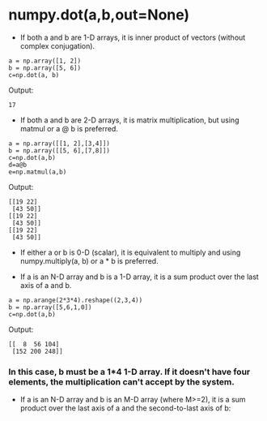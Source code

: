 # numpy.dot(a,b,out=None)

- If both a and b are 1-D arrays, it is inner product of vectors (without complex conjugation).
```
a = np.array([1, 2])
b = np.array([5, 6])
c=np.dot(a, b)
```
Output:
```
17
```

- If both a and b are 2-D arrays, it is matrix multiplication, but using matmul or a @ b is preferred.
```
a = np.array([[1, 2],[3,4]])
b = np.array([[5, 6],[7,8]])
c=np.dot(a,b)
d=a@b
e=np.matmul(a,b)
```
Output:
```
[[19 22]
 [43 50]]
[[19 22]
 [43 50]]
[[19 22]
 [43 50]]
```

- If either a or b is 0-D (scalar), it is equivalent to multiply and using numpy.multiply(a, b) or a * b is preferred.

- If a is an N-D array and b is a 1-D array, it is a sum product over the last axis of a and b.
```
a = np.arange(2*3*4).reshape((2,3,4))
b = np.array([5,6,1,0])
c=np.dot(a,b)
```
Output:
```
[[  8  56 104]
 [152 200 248]]
```
### In this case, b must be a 1*4 1-D array. If it doesn't have four elements, the multiplication can't accept by the system.

- If a is an N-D array and b is an M-D array (where M>=2), it is a sum product over the last axis of a and the second-to-last axis of b:
```





